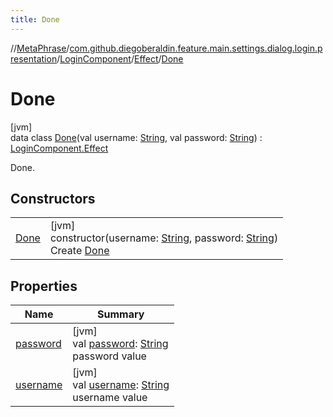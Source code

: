 ```yaml
---
title: Done
---
```

//[MetaPhrase](../../../../../index.html)/[com.github.diegoberaldin.feature.main.settings.dialog.login.presentation](../../../index.html)/[LoginComponent](../../index.html)/[Effect](../index.html)/[Done](index.html)



# Done



[jvm]\
data class [Done](index.html)(val username: [String](https://kotlinlang.org/api/latest/jvm/stdlib/kotlin/-string/index.html), val password: [String](https://kotlinlang.org/api/latest/jvm/stdlib/kotlin/-string/index.html)) : [LoginComponent.Effect](../index.html)

Done.



## Constructors


| | |
|---|---|
| [Done](-done.html) | [jvm]<br>constructor(username: [String](https://kotlinlang.org/api/latest/jvm/stdlib/kotlin/-string/index.html), password: [String](https://kotlinlang.org/api/latest/jvm/stdlib/kotlin/-string/index.html))<br>Create [Done](index.html) |


## Properties


| Name | Summary |
|---|---|
| [password](password.html) | [jvm]<br>val [password](password.html): [String](https://kotlinlang.org/api/latest/jvm/stdlib/kotlin/-string/index.html)<br>password value |
| [username](username.html) | [jvm]<br>val [username](username.html): [String](https://kotlinlang.org/api/latest/jvm/stdlib/kotlin/-string/index.html)<br>username value |

